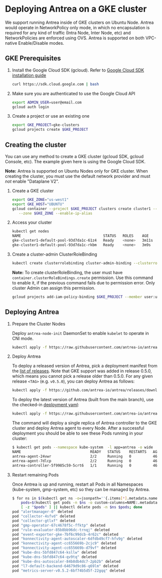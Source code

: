 # Deploying Antrea on a GKE cluster

We support running Antrea inside of GKE clusters on Ubuntu Node. Antrea would operate
in NetworkPolicy only mode, in which no encapsulation is required for any kind of traffic
(Intra Node, Inter Node, etc) and NetworkPolicies are enforced using OVS. Antrea is supported
on both VPC-native Enable/Disable modes.

## GKE Prerequisites

1. Install the Google Cloud SDK (gcloud). Refer to [Google Cloud SDK installation guide](https://cloud.google.com/sdk/install)

    ```bash
    curl https://sdk.cloud.google.com | bash
    ```

2. Make sure you are authenticated to use the Google Cloud API

    ```bash
    export ADMIN_USER=user@email.com
    gcloud auth login
    ```

3. Create a project or use an existing one

    ```bash
    export GKE_PROJECT=gke-clusters
    gcloud projects create $GKE_PROJECT
    ```

## Creating the cluster

You can use any method to create a GKE cluster (gcloud SDK, gcloud Console, etc). The example
given here is using the Google Cloud SDK.

**Note:** Antrea is supported on Ubuntu Nodes only for GKE cluster. When creating the cluster, you
  must use the default network provider and must *not* enable "Dataplane V2".

1. Create a GKE cluster

    ```bash
    export GKE_ZONE="us-west1"
    export GKE_HOST="UBUNTU"
    gcloud container --project $GKE_PROJECT clusters create cluster1 --image-type $GKE_HOST \
       --zone $GKE_ZONE --enable-ip-alias
    ```

2. Access your cluster

    ```bash
    kubectl get nodes
    NAME                                      STATUS   ROLES    AGE     VERSION
    gke-cluster1-default-pool-93d7da1c-61z4   Ready    <none>   3m11s   1.25.7-gke.1000
    gke-cluster1-default-pool-93d7da1c-rkbm   Ready    <none>   3m9s    1.25.7-gke.1000
    ```

3. Create a cluster-admin ClusterRoleBinding

    ```bash
    kubectl create clusterrolebinding cluster-admin-binding --clusterrole cluster-admin --user user@email.com
    ```

    **Note:** To create clusterRoleBinding, the user must have `container.clusterRoleBindings.create` permission.
Use this command to enable it, if the previous command fails due to permission error. Only cluster Admin can
assign this permission.

    ```bash
    gcloud projects add-iam-policy-binding $GKE_PROJECT --member user:user@email.com --role roles/container.admin
    ```

## Deploying Antrea

1. Prepare the Cluster Nodes

    Deploy ``antrea-node-init`` DaemonSet to enable ``kubelet`` to operate in CNI mode.

    ```bash
    kubectl apply -f https://raw.githubusercontent.com/antrea-io/antrea/main/build/yamls/antrea-gke-node-init.yml
    ```

2. Deploy Antrea

    To deploy a released version of Antrea, pick a deployment manifest from the
[list of releases](https://github.com/antrea-io/antrea/releases).
Note that GKE support was added in release 0.5.0, which means you cannot
pick a release older than 0.5.0. For any given release `<TAG>` (e.g. `v0.5.0`),
you can deploy Antrea as follows:

    ```bash
    kubectl apply -f https://github.com/antrea-io/antrea/releases/download/<TAG>/antrea-gke.yml
    ```

    To deploy the latest version of Antrea (built from the main branch), use the
checked-in [deployment yaml](https://github.com/antrea-io/antrea/blob/v1.14.0/build/yamls/antrea-gke.yml):

    ```bash
    kubectl apply -f https://raw.githubusercontent.com/antrea-io/antrea/main/build/yamls/antrea-gke.yml
    ```

    The command will deploy a single replica of Antrea controller to the GKE
cluster and deploy Antrea agent to every Node. After a successful deployment
you should be able to see these Pods running in your cluster:

    ```bash
    $ kubectl get pods --namespace kube-system  -l app=antrea -o wide
    NAME                                READY   STATUS    RESTARTS   AGE   IP              NODE                                      NOMINATED NODE   READINESS GATES
    antrea-agent-24vwr                  2/2     Running   0          46s   10.138.15.209   gke-cluster1-default-pool-93d7da1c-rkbm   <none>           <none>
    antrea-agent-7dlcp                  2/2     Running   0          46s   10.138.15.206   gke-cluster1-default-pool-9ba12cea-wjzn   <none>           <none>
    antrea-controller-5f9985c59-5crt6   1/1     Running   0          46s   10.138.15.209   gke-cluster1-default-pool-93d7da1c-rkbm   <none>           <none>
    ```

3. Restart remaining Pods

    Once Antrea is up and running, restart all Pods in all Namespaces (kube-system, gmp-system, etc) so they can be managed by Antrea.

    ```bash
    $ for ns in $(kubectl get ns -o=jsonpath=''{.items[*].metadata.name}'' --no-headers=true); do \
        pods=$(kubectl get pods -n $ns -o custom-columns=NAME:.metadata.name,HOSTNETWORK:.spec.hostNetwork --no-headers=true | grep '<none>' | awk '{ print $1 }'); \
        [ -z "$pods" ] || kubectl delete pods -n $ns $pods; done
    pod "alertmanager-0" deleted
    pod "collector-4sfvd" deleted
    pod "collector-gtlxf" deleted
    pod "gmp-operator-67c4678f5c-ffktp" deleted
    pod "rule-evaluator-85b8bb96dc-trnqj" deleted
    pod "event-exporter-gke-7bf6c99dcb-4r62c" deleted
    pod "konnectivity-agent-autoscaler-6dfdb49cf7-hfv9g" deleted
    pod "konnectivity-agent-cc655669b-2cjc9" deleted
    pod "konnectivity-agent-cc655669b-d79vf" deleted
    pod "kube-dns-5bfd847c64-ksllw" deleted
    pod "kube-dns-5bfd847c64-qv9tq" deleted
    pod "kube-dns-autoscaler-84b8db4dc7-2pb2b" deleted
    pod "l7-default-backend-64679d9c86-q69lm" deleted
    pod "metrics-server-v0.5.2-6bf74b5d5f-22gqq" deleted
    ```
